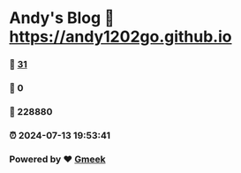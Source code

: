 # Andy's Blog :link: https://andy1202go.github.io 
### :page_facing_up: [31](https://andy1202go.github.io/tag.html) 
### :speech_balloon: 0 
### :hibiscus: 228880 
### :alarm_clock: 2024-07-13 19:53:41 
### Powered by :heart: [Gmeek](https://github.com/Meekdai/Gmeek)
